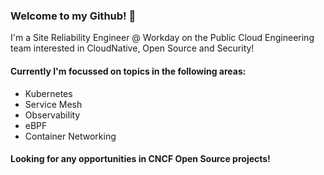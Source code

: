 ### Welcome to my Github! 👋

I'm a Site Reliability Engineer @ Workday on the Public Cloud Engineering team interested in CloudNative, Open Source and Security!

#### Currently I'm focussed on topics in the following areas:
- Kubernetes
- Service Mesh
- Observability
- eBPF
- Container Networking

#### Looking for any opportunities in CNCF Open Source projects!
